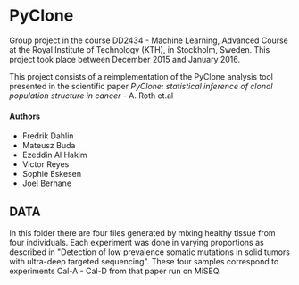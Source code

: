 # PyClone 

Group project in the course DD2434 - Machine Learning, Advanced Course at the Royal Institute of Technology (KTH), in Stockholm, Sweden. This project took place between December 2015 and January 2016. 

This project consists of a reimplementation of the PyClone analysis tool presented in the scientific paper *PyClone: statistical inference of clonal population structure in cancer* - A. Roth et.al


#### Authors
* Fredrik Dahlin
* Mateusz Buda
* Ezeddin Al Hakim
* Victor Reyes
* Sophie Eskesen
* Joel Berhane


## DATA
In this folder there are four files generated by mixing healthy tissue from four individuals. Each experiment was done
in varying proportions as described in "Detection of low prevalence somatic mutations in solid tumors with ultra-deep 
targeted sequencing". These four samples correspond to experiments Cal-A - Cal-D from that paper run on MiSEQ.

